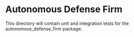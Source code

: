 # Autonomous Defense Firm

This directory will contain unit and integration tests for the autonomous_defense_firm package.
